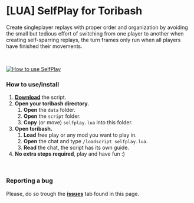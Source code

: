 # [LUA] SelfPlay for Toribash

Create singleplayer replays with proper order and organization by avoiding the small but tedious effort of switching from one player to another when creating self-sparring replays, the turn frames only run when all players have finished their movements.

<br>

[![How to use SelfPlay](https://i.ytimg.com/vi/LV_dS1IWt60/hqdefault.jpg?sqp=-oaymwEcCPYBEIoBSFXyq4qpAw4IARUAAIhCGAFwAcABBg==&rs=AOn4CLAOn1VtTcuUx2iL-GJTgiEmnceRDQ)](https://youtu.be/LV_dS1IWt60)


### <b>How to use/install</b>
1. [<b>Download</b>](http://adfoc.us/70366681392808) the script.
2. <b>Open your toribash directory.</b>
    1. <b>Open</b> the `data` folder.
    2. <b>Open</b> the `script` folder.
    3. <b>Copy</b> (or move) `selfplay.lua` into this folder.
3. <b>Open toribash.</b>
    1. <b>Load</b> free play or any mod you want to play in.
    2. <b>Open</b> the chat and type `/loadscript selfplay.lua`.
    3. <b>Read</b> the chat, the script has its own guide.
4. <b>No extra steps required</b>, play and have fun :)

<br>

### <b>Reporting a bug</b>
Please, do so trough the [<b>issues</b>](https://github.com/Gann4/Toribash-SelfPlay/issues) tab found in this page.
